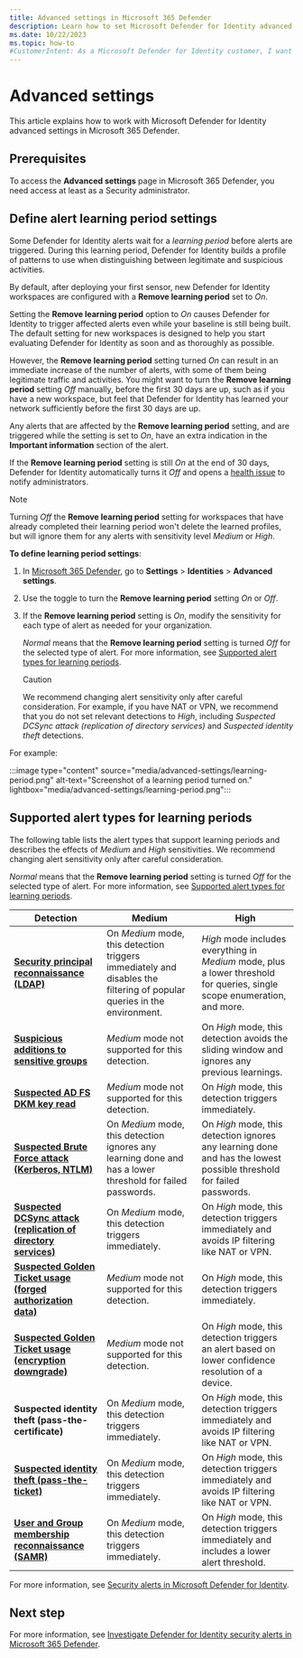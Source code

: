 ```yaml
---
title: Advanced settings in Microsoft 365 Defender
description: Learn how to set Microsoft Defender for Identity advanced settings in Microsoft 365 Defender.
ms.date: 10/22/2023
ms.topic: how-to
#CustomerIntent: As a Microsoft Defender for Identity customer, I want to know how and when to use an alert learning mode to reduce the number of false positives.
---
```


# Advanced settings

This article explains how to work with Microsoft Defender for Identity advanced settings in Microsoft 365 Defender.

## Prerequisites

To access the **Advanced settings** page in Microsoft 365 Defender, you need access at least as a Security administrator.

## Define alert learning period settings

Some Defender for Identity alerts wait for a *learning period* before alerts are triggered. During this learning period, Defender for Identity builds a profile of patterns to use when distinguishing between legitimate and suspicious activities.

By default, after deploying your first sensor, new Defender for Identity workspaces are configured with a **Remove learning period** set to *On*.

Setting the **Remove learning period** option to *On* causes Defender for Identity to trigger affected alerts even while your baseline is still being built. The default setting for new workspaces is designed to help you start evaluating Defender for Identity as soon and as thoroughly as possible.

However, the **Remove learning period** setting turned *On* can result in an immediate increase of the number of alerts, with some of them being legitimate traffic and activities. You might want to turn the **Remove learning period** setting *Off* manually, before the first 30 days are up, such as if you have a new workspace, but feel that Defender for Identity has learned your network sufficiently before the first 30 days are up.

Any alerts that are affected by the **Remove learning period** setting, and are triggered while the setting is set to *On*, have an extra indication in the **Important information** section of the alert.

If the **Remove learning period** setting is still *On* at the end of 30 days, Defender for Identity automatically turns it *Off* and opens a [health issue](health-alerts.md#the-remove-learning-period-toggle-was-automatically-switched-off-for-this-tenant) to notify administrators.

>[!NOTE]
> Turning *Off* the **Remove learning period** setting for workspaces that have already completed their learning period won't delete the learned profiles, but will ignore them for any alerts with sensitivity level *Medium* or *High*.

**To define learning period settings**:

1. In [Microsoft 365 Defender](https://security.microsoft.com), go to **Settings** > **Identities** > **Advanced settings**. 

1. Use the toggle to turn the **Remove learning period** setting *On* or *Off*.

1. If the **Remove learning period** setting is *On*, modify the sensitivity for each type of alert as needed for your organization.

    *Normal* means that the **Remove learning period** setting is turned *Off* for the selected type of alert. For more information, see [Supported alert types for learning periods](#supported-alert-types-for-learning-periods).

    > [!CAUTION]
    > We recommend changing alert sensitivity only after careful consideration. For example, if you have NAT or VPN, we recommend that you do not set relevant detections to *High*, including *Suspected DCSync attack (replication of directory services)* and  *Suspected identity theft* detections.
    >

For example:

:::image type="content" source="media/advanced-settings/learning-period.png" alt-text="Screenshot of a learning period turned on." lightbox="media/advanced-settings/learning-period.png":::


## Supported alert types for learning periods

The following table lists the alert types that support learning periods and describes the effects of *Medium* and *High* sensitivities.  We recommend changing alert sensitivity only after careful consideration.

*Normal* means that the **Remove learning period** setting is turned *Off* for the selected type of alert. For more information, see [Supported alert types for learning periods](#supported-alert-types-for-learning-periods).


|Detection  |Medium  |High  |
|---------|---------|---------|
|**[Security principal reconnaissance (LDAP)](credential-access-alerts.md#security-principal-reconnaissance-ldap-external-id-2038)**     |    On *Medium* mode, this detection triggers immediately and disables the filtering of popular queries in the environment.         |   *High* mode includes everything in *Medium* mode, plus a lower threshold for queries, single scope enumeration, and more.     |
|**[Suspicious additions to sensitive groups](persistence-privilege-escalation-alerts.md#suspicious-additions-to-sensitive-groups-external-id-2024)**     |      *Medium* mode not supported for this detection.     |    On *High* mode, this detection avoids the sliding window and ignores any previous learnings.    |
|**[Suspected AD FS DKM key read](credential-access-alerts.md#suspected-ad-fs-dkm-key-read-external-id-2413)**     |    *Medium* mode not supported for this detection.        |   On *High* mode, this detection triggers immediately.      |
|**[Suspected Brute Force attack (Kerberos, NTLM)](credential-access-alerts.md#suspected-brute-force-attack-kerberos-ntlm-external-id-2023)**     |   On *Medium* mode, this detection ignores any learning done and has a lower threshold for failed passwords.           | On *High* mode, this detection ignores any learning done and has the lowest possible threshold for failed passwords.        |
|**[Suspected DCSync attack (replication of directory services)](credential-access-alerts.md#suspected-dcsync-attack-replication-of-directory-services-external-id-2006)**     |   On *Medium* mode, this detection triggers immediately.         | On *High* mode, this detection triggers immediately and avoids IP filtering like NAT or VPN.        |
|**[Suspected Golden Ticket usage (forged authorization data)](credential-access-alerts.md#suspected-golden-ticket-usage-forged-authorization-data-external-id-2013)**     |       *Medium* mode not supported for this detection.      |     On *High* mode, this detection triggers immediately.    |
|**[Suspected Golden Ticket usage (encryption downgrade)](persistence-privilege-escalation-alerts.md#suspected-golden-ticket-usage-encryption-downgrade-external-id-2009)**     |  *Medium* mode not supported for this detection.           |    On *High* mode, this detection triggers an alert based on lower confidence resolution of a device.     |
|**Suspected identity theft (pass-the-certificate)**     |     On *Medium* mode, this detection triggers immediately.         |  On *High* mode, this detection triggers immediately and avoids IP filtering like NAT or VPN.       |
|**[Suspected identity theft (pass-the-ticket)](lateral-movement-alerts.md#suspected-identity-theft-pass-the-ticket-external-id-2018)**     |  On *Medium* mode, this detection triggers immediately.           |    On *High* mode, this detection triggers immediately and avoids IP filtering like NAT or VPN.      |
|**[User and Group membership reconnaissance (SAMR)](reconnaissance-discovery-alerts.md#user-and-group-membership-reconnaissance-samr-external-id-2021)**     |     On *Medium* mode, this detection triggers immediately.        |   On *High* mode, this detection triggers immediately and includes a lower alert threshold.  |

For more information, see [Security alerts in Microsoft Defender for Identity](alerts-overview.md).

## Next step

For more information, see [Investigate Defender for Identity security alerts in Microsoft 365 Defender](manage-security-alerts.md).
 
